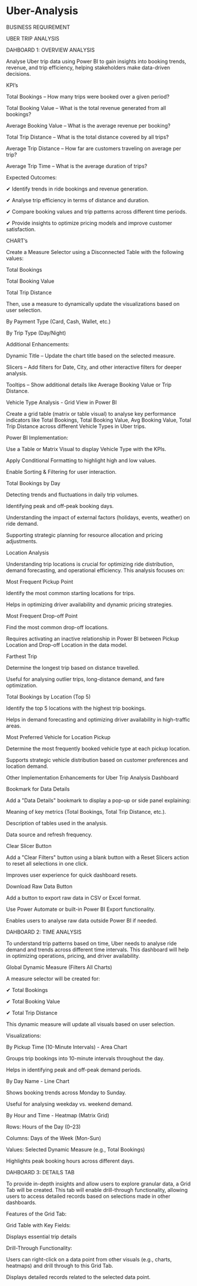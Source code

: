# Uber-Analysis

BUSINESS REQUIREMENT

UBER TRIP ANALYSIS

DAHBOARD 1: OVERVIEW ANALYSIS

Analyse Uber trip data using Power BI to gain insights into booking trends, revenue, and trip efficiency, helping stakeholders make data-driven decisions.

KPI’s

Total Bookings – How many trips were booked over a given period?

Total Booking Value – What is the total revenue generated from all bookings?

Average Booking Value – What is the average revenue per booking?

Total Trip Distance – What is the total distance covered by all trips?

Average Trip Distance – How far are customers traveling on average per trip?

Average Trip Time – What is the average duration of trips?

Expected Outcomes:

✔ Identify trends in ride bookings and revenue generation.

✔ Analyse trip efficiency in terms of distance and duration.

✔ Compare booking values and trip patterns across different time periods.

✔ Provide insights to optimize pricing models and improve customer satisfaction.




CHART’s

Create a Measure Selector using a Disconnected Table with the following values:

Total Bookings

Total Booking Value

Total Trip Distance

Then, use a measure to dynamically update the visualizations based on user selection.

By Payment Type (Card, Cash, Wallet, etc.)

By Trip Type (Day/Night)


Additional Enhancements:

Dynamic Title – Update the chart title based on the selected measure.

Slicers – Add filters for Date, City, and other interactive filters for deeper analysis.

Tooltips – Show additional details like Average Booking Value or Trip Distance.

Vehicle Type Analysis - Grid View in Power BI

Create a grid table (matrix or table visual) to analyse key performance indicators like Total Bookings, Total Booking Value, Avg Booking Value, Total Trip Distance across different Vehicle Types in Uber trips.

Power BI Implementation:

Use a Table or Matrix Visual to display Vehicle Type with the KPIs.

Apply Conditional Formatting to highlight high and low values.

Enable Sorting & Filtering for user interaction.

Total Bookings by Day

Detecting trends and fluctuations in daily trip volumes.

Identifying peak and off-peak booking days.

Understanding the impact of external factors (holidays, events, weather) on ride demand.

Supporting strategic planning for resource allocation and pricing adjustments.


Location Analysis

Understanding trip locations is crucial for optimizing ride distribution, demand forecasting, and operational efficiency. This analysis focuses on:

Most Frequent Pickup Point

Identify the most common starting locations for trips.

Helps in optimizing driver availability and dynamic pricing strategies.

Most Frequent Drop-off Point

Find the most common drop-off locations.

Requires activating an inactive relationship in Power BI between Pickup Location and Drop-off Location in the data model.

Farthest Trip

Determine the longest trip based on distance travelled.

Useful for analysing outlier trips, long-distance demand, and fare optimization.

Total Bookings by Location (Top 5)

Identify the top 5 locations with the highest trip bookings.

Helps in demand forecasting and optimizing driver availability in high-traffic areas.

Most Preferred Vehicle for Location Pickup

Determine the most frequently booked vehicle type at each pickup location.

Supports strategic vehicle distribution based on customer preferences and location demand.





Other Implementation Enhancements for Uber Trip Analysis Dashboard

Bookmark for Data Details 

Add a "Data Details" bookmark to display a pop-up or side panel explaining:

Meaning of key metrics (Total Bookings, Total Trip Distance, etc.).

Description of tables used in the analysis.

Data source and refresh frequency.

Clear Slicer Button 

Add a "Clear Filters" button using a blank button with a Reset Slicers action to reset all selections in one click.

Improves user experience for quick dashboard resets.

Download Raw Data Button 

Add a button to export raw data in CSV or Excel format.

Use Power Automate or built-in Power BI Export functionality.

Enables users to analyse raw data outside Power BI if needed.





DAHBOARD 2: TIME ANALYSIS

To understand trip patterns based on time, Uber needs to analyse ride demand and trends across different time intervals. This dashboard will help in optimizing operations, pricing, and driver availability.

Global Dynamic Measure (Filters All Charts)

A measure selector will be created for:

✔ Total Bookings

✔ Total Booking Value

✔ Total Trip Distance

This dynamic measure will update all visuals based on user selection.

Visualizations:

By Pickup Time (10-Minute Intervals) - Area Chart

Groups trip bookings into 10-minute intervals throughout the day.

Helps in identifying peak and off-peak demand periods.

By Day Name - Line Chart

Shows booking trends across Monday to Sunday.

Useful for analysing weekday vs. weekend demand.

By Hour and Time - Heatmap (Matrix Grid)

Rows: Hours of the Day (0–23)

Columns: Days of the Week (Mon-Sun)

Values: Selected Dynamic Measure (e.g., Total Bookings)

Highlights peak booking hours across different days.




DAHBOARD 3: DETAILS TAB

To provide in-depth insights and allow users to explore granular data, a Grid Tab will be created. This tab will enable drill-through functionality, allowing users to access detailed records based on selections made in other dashboards.

Features of the Grid Tab:

Grid Table with Key Fields:

Displays essential trip details

Drill-Through Functionality:

Users can right-click on a data point from other visuals (e.g., charts, heatmaps) and drill through to this Grid Tab.

Displays detailed records related to the selected data point.

